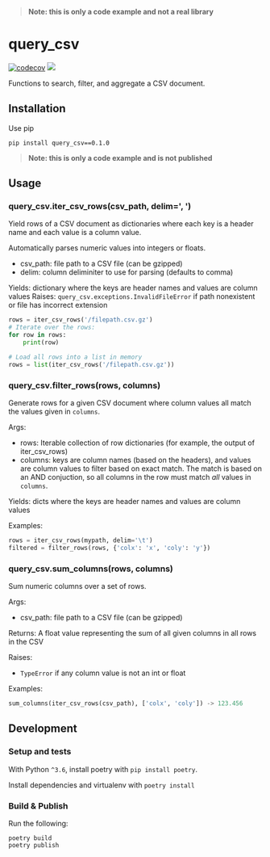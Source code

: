 > **Note: this is only a code example and not a real library**

# query_csv

[![codecov](https://codecov.io/gh/jayrbolton/query_csv/branch/master/graph/badge.svg)](https://codecov.io/gh/jayrbolton/query_csv)
![](https://github.com/jayrbolton/query_csv/workflows/run-tests/badge.svg)

Functions to search, filter, and aggregate a CSV document.

## Installation

Use pip

```
pip install query_csv==0.1.0
```

> **Note: this is only a code example and is not published**

## Usage

### query_csv.iter_csv_rows(csv_path, delim=', ')

Yield rows of a CSV document as dictionaries where each key is a header
name and each value is a column value.

Automatically parses numeric values into integers or floats.

* csv_path: file path to a CSV file (can be gzipped)
* delim: column deliminiter to use for parsing (defaults to comma)

Yields: dictionary where the keys are header names and values are column values
Raises: `query_csv.exceptions.InvalidFileError` if path nonexistent or file has incorrect extension

```py
rows = iter_csv_rows('/filepath.csv.gz')
# Iterate over the rows:
for row in rows:
    print(row)

# Load all rows into a list in memory
rows = list(iter_csv_rows('/filepath.csv.gz'))
```

### query_csv.filter_rows(rows, columns)

Generate rows for a given CSV document where column values all match the
values given in `columns`.

Args:

* rows: Iterable collection of row dictionaries (for example, the output
    of iter_csv_rows)
* columns: keys are column names (based on the headers), and values are
    column values to filter based on exact match. The match is based on
    an AND conjuction, so all columns in the row must match *all*
    values in `columns`.

Yields: dicts where the keys are header names and values are column values

Examples:

```py
rows = iter_csv_rows(mypath, delim='\t')
filtered = filter_rows(rows, {'colx': 'x', 'coly': 'y'})
```

### query_csv.sum_columns(rows, columns)

Sum numeric columns over a set of rows.

Args:

* csv_path: file path to a CSV file (can be gzipped)

Returns: A float value representing the sum of all given
    columns in all rows in the CSV

Raises:
 * `TypeError` if any column value is not an int or float

Examples:
```py
sum_columns(iter_csv_rows(csv_path), ['colx', 'coly']) -> 123.456
```

## Development

### Setup and tests

With Python `^3.6`, install poetry with `pip install poetry`.

Install dependencies and virtualenv with `poetry install`

### Build & Publish

Run the following:

```
poetry build
poetry publish
```
